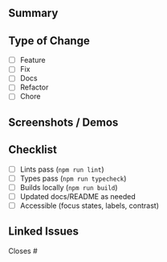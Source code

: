 ## Summary
<!-- What does this PR change and why? -->

## Type of Change
- [ ] Feature
- [ ] Fix
- [ ] Docs
- [ ] Refactor
- [ ] Chore

## Screenshots / Demos
<!-- If UI changes, attach before/after screenshots or a short clip -->

## Checklist
- [ ] Lints pass (`npm run lint`)
- [ ] Types pass (`npm run typecheck`)
- [ ] Builds locally (`npm run build`)
- [ ] Updated docs/README as needed
- [ ] Accessible (focus states, labels, contrast)

## Linked Issues
Closes #<id>
